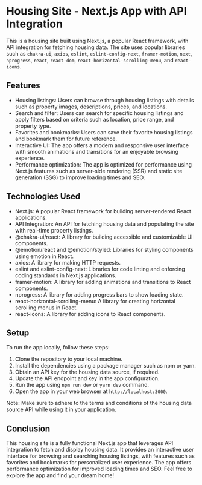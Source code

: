 # Housing Site - Next.js App with API Integration

This is a housing site built using Next.js, a popular React framework, with API integration for fetching housing data. The site uses popular libraries such as `chakra-ui`, `axios`, `eslint`, `eslint-config-next`, `framer-motion`, `next`, `nprogress`, `react`, `react-dom`, `react-horizontal-scrolling-menu`, and `react-icons`.

## Features

-   Housing listings: Users can browse through housing listings with details such as property images, descriptions, prices, and locations.
-   Search and filter: Users can search for specific housing listings and apply filters based on criteria such as location, price range, and property type.
-   Favorites and bookmarks: Users can save their favorite housing listings and bookmark them for future reference.
-   Interactive UI: The app offers a modern and responsive user interface with smooth animations and transitions for an enjoyable browsing experience.
-   Performance optimization: The app is optimized for performance using Next.js features such as server-side rendering (SSR) and static site generation (SSG) to improve loading times and SEO.

## Technologies Used

-   Next.js: A popular React framework for building server-rendered React applications.
-   API Integration: An API for fetching housing data and populating the site with real-time property listings.
-   @chakra-ui/react: A library for building accessible and customizable UI components.
-   @emotion/react and @emotion/styled: Libraries for styling components using emotion in React.
-   axios: A library for making HTTP requests.
-   eslint and eslint-config-next: Libraries for code linting and enforcing coding standards in Next.js applications.
-   framer-motion: A library for adding animations and transitions to React components.
-   nprogress: A library for adding progress bars to show loading state.
-   react-horizontal-scrolling-menu: A library for creating horizontal scrolling menus in React.
-   react-icons: A library for adding icons to React components.

## Setup

To run the app locally, follow these steps:

1.  Clone the repository to your local machine.
2.  Install the dependencies using a package manager such as npm or yarn.
3.  Obtain an API key for the housing data source, if required.
4.  Update the API endpoint and key in the app configuration.
5.  Run the app using `npm run dev` or `yarn dev` command.
6.  Open the app in your web browser at `http://localhost:3000`.

Note: Make sure to adhere to the terms and conditions of the housing data source API while using it in your application.

## Conclusion

This housing site is a fully functional Next.js app that leverages API integration to fetch and display housing data. It provides an interactive user interface for browsing and searching housing listings, with features such as favorites and bookmarks for personalized user experience. The app offers performance optimization for improved loading times and SEO. Feel free to explore the app and find your dream home!